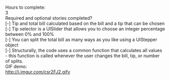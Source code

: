 

Hours to complete:  
  3  
Required and optional stories completed?  
  [-] Tip and total bill calculated based on the bill and a tip that can be chosen  
  [-] Tip selector is a UISlider that allows you to choose an integer percentage between 0% and 100%  
  [-] You can split the total bill as many ways as you like using a UIStepper object  
  [-] Structurally, the code uses a common function that calculates all values - this function is called whenever the user changes the bill, tip, or number of splits.  
GIF demo:   
  http://i.imgur.com/csr2FJ2.gifv
  
